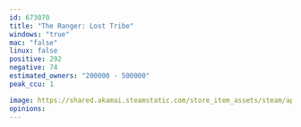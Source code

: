 ```yaml
---
id: 673070
title: "The Ranger: Lost Tribe"
windows: "true"
mac: "false"
linux: false
positive: 292
negative: 74
estimated_owners: "200000 - 500000"
peak_ccu: 1

image: https://shared.akamai.steamstatic.com/store_item_assets/steam/apps/673070/header.jpg?t=1512370606
opinions:
---
```

